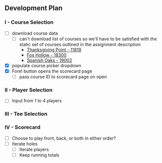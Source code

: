 ## Development Plan
### I - Course Selection
 - [ ] download course data
   - [ ] can't download list of courses so we'll have to be satisfied with the
static set of courses outlined in the assignment description
     - [Thanksgiving Point - 11819](http://uxcobra.com/golfapi/course11819.txt)
     - [Fox Hollow - 18300](http://uxcobra.com/golfapi/course18300.txt)
     - [Spanish Oaks - 19002](http://uxcobra.com/golfapi/course19002.txt)
 - [x] populate course picker dropdown
 - [x] Fore! button opens the scorecard page
   - [ ] pass course ID to scorecard page on open
### II - Player Selection
 - [ ] Input from 1 to 4 players
### III - Tee Selection
### IV - Scorecard
 - [ ] Choose to play front, back, or both in either order?
 - [ ] Iterate holes
   - [ ] Iterate players
   - [ ] Keep running totals
